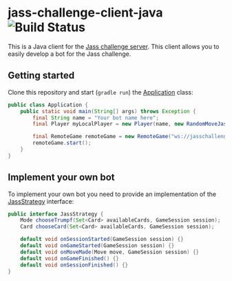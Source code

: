 # jass-challenge-client-java ![Build Status](https://travis-ci.org/fluescher/jass-challenge-client-java.svg)

This is a Java client for the [Jass challenge server](https://github.com/webplatformz/challenge).
This client allows you to easily develop a bot for the Jass challenge.

## Getting started

Clone this repository and start (`gradle run`) the [Application](src/main/java/com/zuehlke/jasschallenge/client/Application.java) class:

``` java
public class Application {
    public static void main(String[] args) throws Exception {
        final String name = "Your bot name here";
        final Player myLocalPlayer = new Player(name, new RandomMoveJassStrategy());

        final RemoteGame remoteGame = new RemoteGame("ws://jasschallenge.herokuapp.com", myLocalPlayer, SessionType.SINGLE_GAME);
        remoteGame.start();
    }
}
```

## Implement your own bot

To implement your own bot you need to provide an implementation of the
[JassStrategy](src/main/java/com/zuehlke/jasschallenge/client/game/strategy/JassStrategy.java) interface:

``` java
public interface JassStrategy {
    Mode chooseTrumpf(Set<Card> availableCards, GameSession session);
    Card chooseCard(Set<Card> availableCards, GameSession session);

    default void onSessionStarted(GameSession session) {}
    default void onGameStarted(GameSession session) {}
    default void onMoveMade(Move move, GameSession session) {}
    default void onGameFinished() {}
    default void onSessionFinished() {}
}
```
